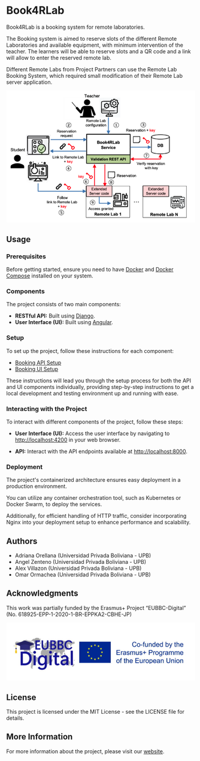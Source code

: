 
# Book4RLab

Book4RLab is a booking system for remote laboratories.

The Booking system is aimed to reserve slots of the different Remote Laboratories and available equipment, with minimum intervention of the teacher.
The learners will be able to reserve slots and a QR code and a link will allow to enter the reserved remote lab.

Different Remote Labs from Project Partners can use the Remote Lab Booking System, which required small modification of their Remote Lab server application.

<p align="center">
  <img src="assets/architecture.png"/>
</p>

## Usage
### Prerequisites

Before getting started, ensure you need to have [Docker](https://www.docker.com/) and [Docker Compose](https://docs.docker.com/compose/) installed on your system.

### Components

The project consists of two main components:

-   **RESTful API:** Built using [Django](https://www.djangoproject.com/).
-   **User Interface (UI):** Built using [Angular](https://angular.io/).

### Setup

To set up the project, follow these instructions for each component:
- [Booking API Setup](booking_api/README.md)
- [Booking UI Setup](booking_ui/README.md)

These instructions will lead you through the setup process for both the API and UI components individually, providing step-by-step instructions to get a local development and testing environment up and running with ease.

### Interacting with the Project

To interact with different components of the project, follow these steps:

- **User Interface (UI):** Access the user interface by navigating to [http://localhost:4200](http://localhost:4200) in your web browser.

- **API:** Interact with the API endpoints available at [http://localhost:8000](http://localhost:8000).

### Deployment

The project's containerized architecture ensures easy deployment in a production environment.

You can utilize any container orchestration tool, such as Kubernetes or Docker Swarm, to deploy the services.

Additionally, for efficient handling of HTTP traffic, consider incorporating Nginx into your deployment setup to enhance performance and scalability.

## Authors

 - Adriana Orellana (Universidad Privada Boliviana - UPB)
 - Angel Zenteno (Universidad Privada Boliviana - UPB)
 - Alex Villazon (Universidad Privada Boliviana - UPB)
 - Omar Ormachea (Universidad Privada Boliviana - UPB)

## Acknowledgments

This work was partially funded by the Erasmus+ Project “EUBBC-Digital” (No.
618925-EPP-1-2020-1-BR-EPPKA2-CBHE-JP)

<p align="center">
  <img src="assets/erasmus.jpeg"/>
</p>

## License
This project is licensed under the MIT License - see the LICENSE file for details.

## More Information
For more information about the project, please visit our [website](https://eubbc-digital.upb.edu/).
